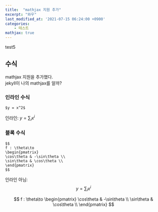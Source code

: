 ```yaml
---
title:  "mathjax 지원 추가"
excerpt: "와우"
last_modified_at: '2021-07-15 06:24:00 +0900'
categories:
    - 테스트
mathjax: true
---
```

test5

## 수식
mathjax 지원을 추가했다.\
jekyll이 나의 mathjax를 알까?

### 인라인 수식
```
$y = x^2$
```
인라인: $y = \sum_{i}{x^i}$

### 블록 수식
```
$$
f : \theta\to 
\begin{pmatrix}
\cos\theta & -\sin\theta \\
\sin\theta & \cos\theta \\
\end{pmatrix}
$$
```
인라인 아님: $$y = \sum_{i}{x^i}$$

$$
f : \theta\to 
\begin{pmatrix}
\cos\theta & -\sin\theta \\
\sin\theta & \cos\theta \\
\end{pmatrix}
$$





